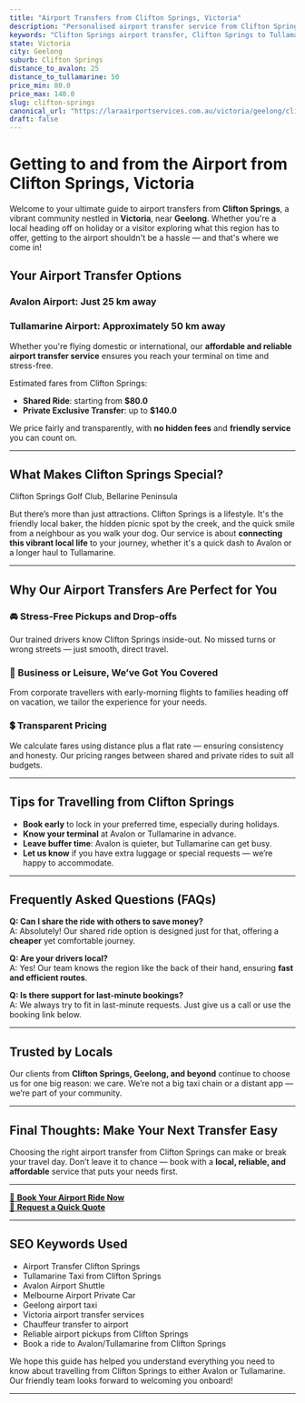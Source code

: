 ```yaml
---
title: "Airport Transfers from Clifton Springs, Victoria"
description: "Personalised airport transfer service from Clifton Springs to Avalon and Tullamarine airports. Enjoy a smooth, affordable ride with us!"
keywords: "Clifton Springs airport transfer, Clifton Springs to Tullamarine, Clifton Springs to Avalon, airport taxi Clifton Springs, private airport transfer Clifton Springs, shared ride Clifton Springs, Clifton Springs transfers, airport shuttle Clifton Springs, book Clifton Springs airport taxi, affordable Clifton Springs airport transfer, Clifton Springs airport transfer service, airport transfer Geelong, airport transfer Melbourne, Melbourne airport taxi, airport transfers Victoria, Tullamarine airport shuttle, Avalon airport transfers, Melbourne private transfer, airport transport services Melbourne"
state: Victoria
city: Geelong
suburb: Clifton Springs
distance_to_avalon: 25
distance_to_tullamarine: 50
price_min: 80.0
price_max: 140.0
slug: clifton-springs
canonical_url: "https://laraairportservices.com.au/victoria/geelong/clifton-springs/"
draft: false
---
```


# Getting to and from the Airport from Clifton Springs, Victoria

Welcome to your ultimate guide to airport transfers from **Clifton Springs**, a vibrant community nestled in **Victoria**, near **Geelong**. Whether you're a local heading off on holiday or a visitor exploring what this region has to offer, getting to the airport shouldn't be a hassle — and that's where we come in!

## Your Airport Transfer Options

### Avalon Airport: Just 25 km away  
### Tullamarine Airport: Approximately 50 km away

Whether you're flying domestic or international, our **affordable and reliable airport transfer service** ensures you reach your terminal on time and stress-free.

Estimated fares from Clifton Springs:
- **Shared Ride**: starting from **$80.0**
- **Private Exclusive Transfer**: up to **$140.0**

We price fairly and transparently, with **no hidden fees** and **friendly service** you can count on.

---

## What Makes Clifton Springs Special?

Clifton Springs Golf Club, Bellarine Peninsula

But there’s more than just attractions. Clifton Springs is a lifestyle. It's the friendly local baker, the hidden picnic spot by the creek, and the quick smile from a neighbour as you walk your dog. Our service is about **connecting this vibrant local life** to your journey, whether it's a quick dash to Avalon or a longer haul to Tullamarine.

---

## Why Our Airport Transfers Are Perfect for You

### 🚘 Stress-Free Pickups and Drop-offs
Our trained drivers know Clifton Springs inside-out. No missed turns or wrong streets — just smooth, direct travel.

### 💼 Business or Leisure, We’ve Got You Covered
From corporate travellers with early-morning flights to families heading off on vacation, we tailor the experience for your needs.

### 💲 Transparent Pricing
We calculate fares using distance plus a flat rate — ensuring consistency and honesty. Our pricing ranges between shared and private rides to suit all budgets.

---

## Tips for Travelling from Clifton Springs

- **Book early** to lock in your preferred time, especially during holidays.
- **Know your terminal** at Avalon or Tullamarine in advance.
- **Leave buffer time**: Avalon is quieter, but Tullamarine can get busy.
- **Let us know** if you have extra luggage or special requests — we’re happy to accommodate.

---

## Frequently Asked Questions (FAQs)

**Q: Can I share the ride with others to save money?**  
A: Absolutely! Our shared ride option is designed just for that, offering a **cheaper** yet comfortable journey.

**Q: Are your drivers local?**  
A: Yes! Our team knows the region like the back of their hand, ensuring **fast and efficient routes**.

**Q: Is there support for last-minute bookings?**  
A: We always try to fit in last-minute requests. Just give us a call or use the booking link below.

---

## Trusted by Locals

Our clients from **Clifton Springs, Geelong, and beyond** continue to choose us for one big reason: we care. We’re not a big taxi chain or a distant app — we’re part of your community.

---

## Final Thoughts: Make Your Next Transfer Easy

Choosing the right airport transfer from Clifton Springs can make or break your travel day. Don’t leave it to chance — book with a **local, reliable, and affordable** service that puts your needs first.

---

[📅 **Book Your Airport Ride Now**](https://laraairportservices.square.site/s/appointments)  
[📧 **Request a Quick Quote**](https://laraairportservices.square.site/contact-us)

---

## SEO Keywords Used
- Airport Transfer Clifton Springs
- Tullamarine Taxi from Clifton Springs
- Avalon Airport Shuttle
- Melbourne Airport Private Car
- Geelong airport taxi
- Victoria airport transfer services
- Chauffeur transfer to airport
- Reliable airport pickups from Clifton Springs
- Book a ride to Avalon/Tullamarine from Clifton Springs

We hope this guide has helped you understand everything you need to know about travelling from Clifton Springs to either Avalon or Tullamarine. Our friendly team looks forward to welcoming you onboard!

---
